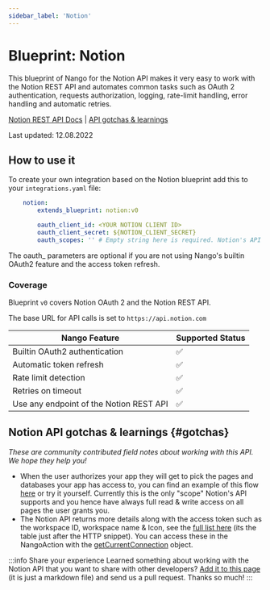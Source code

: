 ```yaml
---
sidebar_label: 'Notion'
---
```


# Blueprint: Notion

This blueprint of Nango for the Notion API makes it very easy to work with the Notion REST API and automates common tasks such as OAuth 2 authentication, requests authorization, logging, rate-limit handling, error handling and automatic retries.

[Notion REST API Docs](https://developers.notion.com/docs)  |  [API gotchas & learnings](#gotchas)

Last updated: 12.08.2022

## How to use it
To create your own integration based on the Notion blueprint add this to your `integrations.yaml` file:

```yaml title=integrations.yaml
    notion:
        extends_blueprint: notion:v0

        oauth_client_id: <YOUR NOTION CLIENT ID>
        oauth_client_secret: ${NOTION_CLIENT_SECRET}
        oauth_scopes: '' # Empty string here is required. Notion's API doesn't have scopes yet, see gotchas for details
```
The oauth_ parameters are optional if you are not using Nango's builtin OAuth2 feature and the access token refresh.

### Coverage
Blueprint `v0` covers Notion OAuth 2 and the Notion REST API.

The base URL for API calls is set to `https://api.notion.com`

| Nango Feature | Supported Status | 
|---|---|
| Builtin OAuth2 authentication | ✅  |
| Automatic token refresh | ✅  | 
| Rate limit detection | ✅ |
| Retries on timeout | ✅ |
| Use any endpoint of the Notion REST API | ✅ |

## Notion API gotchas & learnings {#gotchas}
_These are community contributed field notes about working with this API. We hope they help you!_

- When the user authorizes your app they will get to pick the pages and databases your app has access to, you can find an example of this flow [here](https://developers.notion.com/docs/authorization#user-grants-access) or try it yourself. Currently this is the only "scope" Notion's API supports and you hence have always full read & write access on all pages the user grants you.
- The Notion API returns more details along with the access token such as the workspace ID, workspace name & Icon, see the [full list here](https://developers.notion.com/docs/authorization#exchanging-the-grant-for-an-access-token) (its the table just after the HTTP snippet). You can access these in the NangoAction with the [getCurrentConnection](reference/actions.md#getCurrentConnection) object.

:::info Share your experience
Learned something about working with the Notion API that you want to share with other developers? [Add it to this page](https://github.com/NangoHQ/nango/edit/main/docs/docs/blueprint-catalog/blueprint-notion.md) (it is just a markdown file) and send us a pull request. Thanks so much!
:::